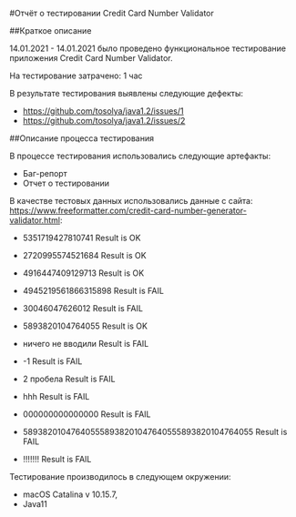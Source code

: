 #Отчёт о тестировании Credit Card Number Validator

##Краткое описание

14.01.2021 - 14.01.2021 было проведено функциональное тестирование приложения Credit Card Number Validator.

На тестирование затрачено: 1 час

В результате тестирования выявлены следующие дефекты:
 * https://github.com/tosolya/java1.2/issues/1
 * https://github.com/tosolya/java1.2/issues/2

##Описание процесса тестирования

В процессе тестирования использовались следующие артефакты:

 * Баг-репорт
 * Отчет о тестировании

В качестве тестовых данных использовались данные с сайта: https://www.freeformatter.com/credit-card-number-generator-validator.html:

 * 5351719427810741 Result is OK
 * 2720995574521684 Result is OK
 * 4916447409129713 Result is OK
 * 4945219561866315898 Result is FAIL
 * 30046047626012 Result is FAIL
 * 5893820104764055 Result is OK
 
 * ничего не вводили Result is FAIL
 * -1 Result is FAIL
 * 2 пробела Result is FAIL
 * hhh Result is FAIL
 * 000000000000000 Result is FAIL
 * 589382010476405558938201047640555893820104764055 Result is FAIL
 * !!!!!!! Result is FAIL

Тестирование производилось в следующем окружении:
 * macOS Catalina v 10.15.7,
 * Java11